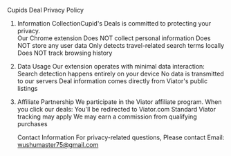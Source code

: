 Cupids Deal Privacy Policy 

1. Information CollectionCupid's Deals is committed to protecting your privacy.        
   Our Chrome extension
   Does NOT collect personal information
   Does NOT store any user data
   Only detects travel-related search terms locally
   Does NOT track browsing history
   
2. Data Usage
   Our extension operates with minimal data interaction:
   Search detection happens entirely on your device
   No data is transmitted to our servers
   Deal information comes directly from Viator's public listings
   
3. Affiliate Partnership
   We participate in the Viator affiliate program.
   When you click our deals:
   You'll be redirected to Viator.com
   Standard Viator tracking may apply
   We may earn a commission from qualifying purchases
   

   Contact Information
   For privacy-related questions, 
   Please contact
   Email: wushumaster75@gmail.com
